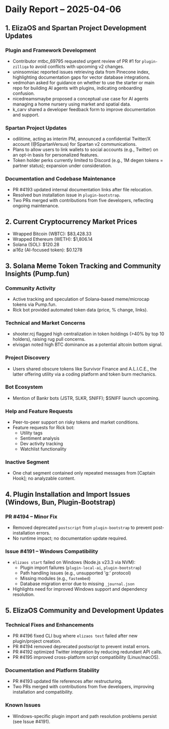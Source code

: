 # Daily Report – 2025-04-06

## 1. ElizaOS and Spartan Project Development Updates

### Plugin and Framework Development

- Contributor mtbc_69795 requested urgent review of PR #1 for `plugin-zilliqa` to avoid conflicts with upcoming v2 changes.
- uninsomniac reported issues retrieving data from Pinecone index, highlighting documentation gaps for vector database integrations.
- vedmohan asked for guidance on whether to use the starter or main repo for building AI agents with plugins, indicating onboarding confusion.
- nicedreamsmaybe proposed a conceptual use case for AI agents managing a home nursery using market and spatial data.
- k_carv shared a developer feedback form to improve documentation and support.

### Spartan Project Updates

- odilitime, acting as interim PM, announced a confidential Twitter/X account (@SpartanVersus) for Spartan v2 communications.
- Plans to allow users to link wallets to social accounts (e.g., Twitter) on an opt-in basis for personalized features.
- Token holder perks currently limited to Discord (e.g., 1M degen tokens = partner status); expansion under consideration.

### Documentation and Codebase Maintenance

- PR #4193 updated internal documentation links after file relocation.
- Resolved bun installation issue in `plugin-bootstrap`.
- Two PRs merged with contributions from five developers, reflecting ongoing maintenance.

## 2. Current Cryptocurrency Market Prices

- Wrapped Bitcoin (WBTC): $83,428.33
- Wrapped Ethereum (WETH): $1,806.14
- Solana (SOL): $120.28
- ai16z (AI-focused token): $0.1278

## 3. Solana Meme Token Tracking and Community Insights (Pump.fun)

### Community Activity

- Active tracking and speculation of Solana-based meme/microcap tokens via Pump.fun.
- Rick bot provided automated token data (price, % change, links).

### Technical and Market Concerns

- shooter.rcj flagged high centralization in token holdings (>40% by top 10 holders), raising rug pull concerns.
- elvisgan noted high BTC dominance as a potential altcoin bottom signal.

### Project Discovery

- Users shared obscure tokens like Survivor Finance and A.L.I.C.E., the latter offering utility via a coding platform and token burn mechanics.

### Bot Ecosystem

- Mention of Bankr bots (JSTR, SLKR, SNIFF); $SNIFF launch upcoming.

### Help and Feature Requests

- Peer-to-peer support on risky tokens and market conditions.
- Feature requests for Rick bot:
  - Utility tags
  - Sentiment analysis
  - Dev activity tracking
  - Watchlist functionality

### Inactive Segment

- One chat segment contained only repeated messages from [Captain Hook]; no analyzable content.

## 4. Plugin Installation and Import Issues (Windows, Bun, Plugin-Bootstrap)

### PR #4194 – Minor Fix

- Removed deprecated `postscript` from `plugin-bootstrap` to prevent post-installation errors.
- No runtime impact; no documentation update required.

### Issue #4191 – Windows Compatibility

- `elizaos start` failed on Windows (Node.js v23.3 via NVM):
  - Plugin import failures (`plugin-local-ai`, `plugin-bootstrap`)
  - Path handling issues (e.g., unsupported 'g:' protocol)
  - Missing modules (e.g., `fastembed`)
  - Database migration error due to missing `_journal.json`
- Highlights need for improved Windows support and dependency resolution.

## 5. ElizaOS Community and Development Updates

### Technical Fixes and Enhancements

- PR #4196 fixed CLI bug where `elizaos test` failed after new plugin/project creation.
- PR #4194 removed deprecated postscript to prevent install errors.
- PR #4192 optimized Twitter integration by reducing redundant API calls.
- PR #4195 improved cross-platform script compatibility (Linux/macOS).

### Documentation and Platform Stability

- PR #4193 updated file references after restructuring.
- Two PRs merged with contributions from five developers, improving installation and compatibility.

### Known Issues

- Windows-specific plugin import and path resolution problems persist (see Issue #4191).
